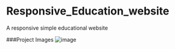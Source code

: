 # Responsive_Education_website

 A responsive simple educational website
 
 ###Project Images
 ![image](https://user-images.githubusercontent.com/76462870/184037807-08d94ce1-20a5-481f-827c-32ad506d11ad.png)


